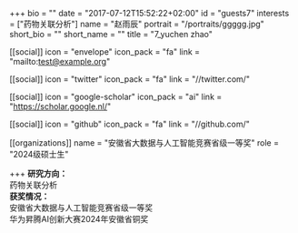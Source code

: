 
+++
bio = ""
date = "2017-07-12T15:52:22+02:00"
id = "guests7"
interests = ["药物关联分析"]
name = "赵雨辰"
portrait = "/portraits/ggggg.jpg" 
short_bio = ""
short_name = ""
title = "7_yuchen zhao"

[[social]]
    icon = "envelope"
    icon_pack = "fa"
    link = "mailto:test@example.org"

[[social]]
    icon = "twitter"
    icon_pack = "fa"
    link = "//twitter.com/"

[[social]]
    icon = "google-scholar"
    icon_pack = "ai"
    link = "https://scholar.google.nl/"

[[social]]
    icon = "github"
    icon_pack = "fa"
    link = "//github.com/"

[[organizations]]
    name = "安徽省大数据与人工智能竞赛省级一等奖"
    role = "2024级硕士生"

+++
**研究方向：**  
药物关联分析  
**获奖情况：**  
安徽省大数据与人工智能竞赛省级一等奖   
华为昇腾AI创新大赛2024年安徽省铜奖    
